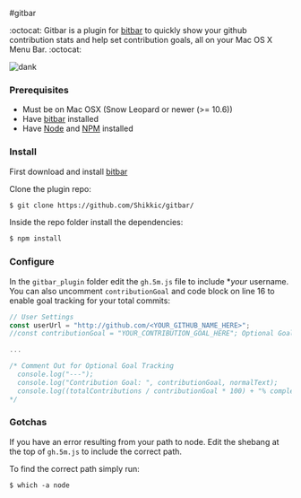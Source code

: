 #gitbar

:octocat: Gitbar is a plugin for [bitbar](https://github.com/matryer/bitbar) to quickly show your github contribution stats and help set contribution goals, all on your Mac OS X Menu Bar. :octocat:

![dank](http://i.imgur.com/Tra1DEW.gif)

### Prerequisites
- Must be on Mac OSX (Snow Leopard or newer (>= 10.6))
- Have [bitbar](https://github.com/matryer/bitbar) installed
- Have [Node](https://nodejs.org/en/) and [NPM](http://blog.npmjs.org/post/85484771375/how-to-install-npm) installed

### Install

First download and install [bitbar](https://github.com/matryer/bitbar)

Clone the plugin repo:
```sh
$ git clone https://github.com/Shikkic/gitbar/
```

Inside the repo folder install the dependencies:
```sh
$ npm install
```

### Configure

In the `gitbar_plugin` folder edit the `gh.5m.js` file to include **your* username. You can also uncomment `contributionGoal` and code block on line 16 to enable goal tracking for your total commits:

```js
// User Settings
const userUrl = "http://github.com/<YOUR_GITHUB_NAME_HERE>";
//const contributionGoal = "YOUR_CONTRIBUTION_GOAL_HERE"; Optional Goal

...

/* Comment Out for Optional Goal Tracking
  console.log("---");
  console.log("Contribution Goal: ", contributionGoal, normalText);
  console.log((totalContributions / contributionGoal * 100) + "% complete " + boldText); 
*/
```

### Gotchas

If you have an error resulting from your path to node. Edit the shebang at the top of `gh.5m.js` to include the correct path.

To find the correct path simply run:

```
$ which -a node
```

